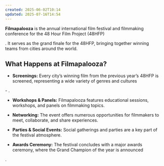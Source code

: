 ```yaml
---
created: 2025-06-02T10:14
updated: 2025-07-16T14:54
---
```

**Filmapalooza** is the annual international film festival and filmmaking conference for the 48 Hour Film Project (48HFP)[](https://www.48hourfilm.com/filmapalooza-explained)[](https://48hourfilm.zohobackstage.com/48HFPFilmapalooza2025Seattle)[](https://www.48hourfilm.com/about)

. It serves as the grand finale for the 48HFP, bringing together winning teams from cities around the world.

## What Happens at Filmapalooza?

- **Screenings:** Every city’s winning film from the previous year’s 48HFP is screened, representing a wide variety of genres and cultures[](https://www.48hourfilm.com/filmapalooza-explained)
    

[](https://en.wikipedia.org/wiki/48_Hour_Film_Project)[](https://www.48hourfilm.com/about)- .
    
- **Workshops & Panels:** Filmapalooza features educational sessions, workshops, and panels on filmmaking topics.
    
- **Networking:** The event offers numerous opportunities for filmmakers to meet, collaborate, and share experiences.
    
- **Parties & Social Events:** Social gatherings and parties are a key part of the festival atmosphere.
    
- **Awards Ceremony:** The festival concludes with a major awards ceremony, where the Grand Champion of the year is announced[](https://www.48hourfilm.com/filmapalooza-explained)
    
[](https://www.48hourfilm.com/about).